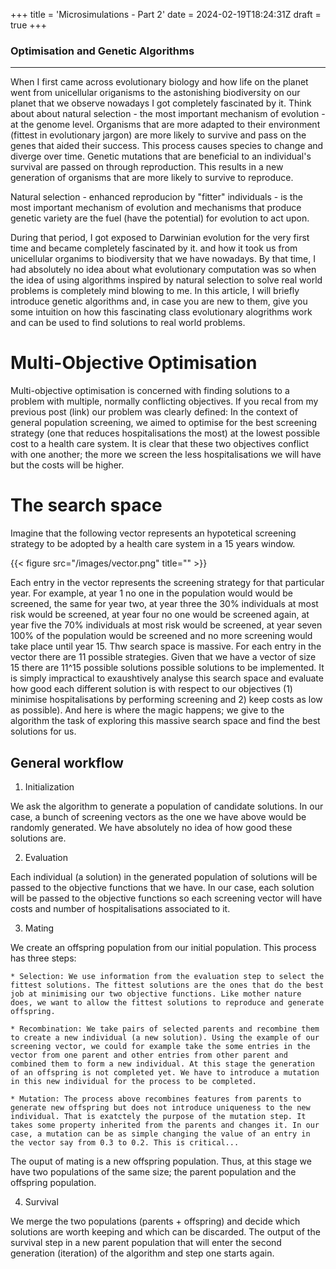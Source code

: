 +++
title = 'Microsimulations - Part 2'
date = 2024-02-19T18:24:31Z
draft = true
+++

### Optimisation and Genetic Algorithms

---------------------------------------------------

When I first came across evolutionary biology and how life on the planet went from unicellular origanisms to the astonishing biodiversity on our planet that we observe nowadays I got completely fascinated by it. Think about about natural selection - the most important mechanism of evolution - at the genome level. Organisms that are more adapted to their environment (fittest in evolutionary jargon) are more likely to survive and pass on the genes that aided their success. This process causes species to change and diverge over time. Genetic mutations that are beneficial to an individual's survival are passed on through reproduction. This results in a new generation of organisms that are more likely to survive to reproduce.


Natural selection - enhanced reproducion by "fitter" individuals - is the most important mechanism of evolution and mechanisms that produce genetic variety are the fuel (have the potential) for evolution to act upon.  



During that period, I got exposed to Darwinian evolution for the very first time and became completely fascinated by it. and how it took us from unicellular organims to biodiversity that we have nowadays. By that time, I had absolutely no idea about what evolutionary computation was so when the idea of using algorithms inspired by natural selection to solve real world problems is completely mind blowing to me. In this article, I will briefly introduce genetic algorithms and, in case you are new to them, give you some intuition on how this fascinating class evolutionary alogrithms work and can be used to find solutions to real world problems.

# Multi-Objective Optimisation 

Multi-objective optimisation is concerned with finding solutions to a problem with multiple, normally conflicting objectives. If you recal from my previous post (link) our problem was clearly defined: In the context of general population screening, we aimed to optimise for the best screening strategy (one that reduces hospitalisations the most) at the lowest possible cost to a health care system. It is clear that these two objectives conflict with one another; the more we screen the less hospitalisations we will have but the costs will be higher. 


# The search space

Imagine that the following vector represents an hypotetical screening strategy to be adopted by a health care system in a 15 years window.

{{< figure src="/images/vector.png" title="" >}}

Each entry in the vector represents the screening strategy for that particular year. For example, at year 1 no one in the population would would be screened, the same for year two, at year three the 30% individuals at most risk would be screened, at year four no one would be screened again, at year five the 70% individuals at most risk would be screened, at year seven 100% of the population would be screened and no more screening would take place until year 15. Thw search space is massive. For each entry in the vector there are 11 possible strategies. Given that we have a vector of size 15 there are 11^15 possible solutions possible solutions to be implemented. It is simply impractical to exaushtively analyse this search space and evaluate how good each different solution is with respect to our objectives (1) minimise hospitalisations by performing screening and 2) keep costs as low as possible). And here is where the magic happens; we give to the algorithm the task of exploring this massive search space and find the best solutions for us. 


## General workflow

1. Initialization

We ask the algorithm to generate a population of candidate solutions. In our case, a bunch of screening vectors as the one we have above would be randomly generated. We have absolutely no idea of how good these solutions are.

2. Evaluation

Each individual (a solution) in the generated population of solutions will be passed to the objective functions that we have. In our case, each solution will be passed to the objective functions so each screening vector will have costs and number of hospitalisations associated to it. 

3. Mating 

We create an offspring population from our initial population. This process has three steps:

    * Selection: We use information from the evaluation step to select the fittest solutions. The fittest solutions are the ones that do the best job at minimising our two objective functions. Like mother nature does, we want to allow the fittest solutions to reproduce and generate offspring. 

    * Recombination: We take pairs of selected parents and recombine them to create a new individual (a new solution). Using the example of our screening vector, we could for example take the some entries in the vector from one parent and other entries from other parent and combined them to form a new individual. At this stage the generation of an offspring is not completed yet. We have to introduce a mutation in this new individual for the process to be completed.

    * Mutation: The process above recombines features from parents to generate new offspring but does not introduce uniqueness to the new individual. That is exatctely the purpose of the mutation step. It takes some property inherited from the parents and changes it. In our case, a mutation can be as simple changing the value of an entry in the vector say from 0.3 to 0.2. This is critical...

The ouput of mating is a new offspring population. Thus, at this stage we have two populations of the same size; the parent population and the offspring population. 

4. Survival

We merge the two populations (parents + offspring) and decide which solutions are worth keeping and which can be discarded. The output of the survival step in a new parent population that will enter the second generation (iteration) of the algorithm and step one starts again.













